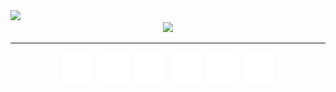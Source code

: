 <div>
    <picture>
        <source media="(prefers-color-scheme: dark)" srcset="https://raw.githubusercontent.com/NathanDagDane/NathanDagDane/refs/heads/main/Resources/svg/title.svg">
        <img class="image" src="https://raw.githubusercontent.com/NathanDagDane/NathanDagDane/refs/heads/main/Resources/svg/title-light.svg" width="450">
    </picture>
</div>

<div align="center">
    <a href="https://github.com/NathanDagDane/Clickett">
        <picture>
            <source media="(prefers-color-scheme: dark)" srcset="https://raw.githubusercontent.com/NathanDagDane/NathanDagDane/refs/heads/main/Resources/svg/wingBox.svg">
            <img class="image" src="https://raw.githubusercontent.com/NathanDagDane/NathanDagDane/refs/heads/main/Resources/svg/wingBox-light.svg" width="500">
        </picture>
    </a>
</div>

---
<div align="center" >
    <img class="image" src="Resources/svg/icons.svg" width="50px" hspace="2">
    <img class="image" src="Resources/svg/icons.svg" width="50px" hspace="2">
    <img class="image" src="Resources/svg/icons.svg" width="50px" hspace="2">
    <img class="image" src="Resources/svg/icons.svg" width="50px" hspace="2">
    <img class="image" src="Resources/svg/icons.svg" width="50px" hspace="2">
    <img class="image" src="Resources/svg/icons.svg" width="50px" hspace="2">
</div>